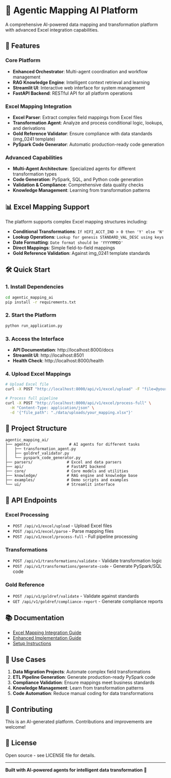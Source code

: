 # 🤖 Agentic Mapping AI Platform

A comprehensive AI-powered data mapping and transformation platform with advanced Excel integration capabilities.

## 🚀 Features

### Core Platform
- **Enhanced Orchestrator**: Multi-agent coordination and workflow management
- **RAG Knowledge Engine**: Intelligent context retrieval and learning
- **Streamlit UI**: Interactive web interface for system management
- **FastAPI Backend**: RESTful API for all platform operations

### Excel Mapping Integration
- **Excel Parser**: Extract complex field mappings from Excel files
- **Transformation Agent**: Analyze and process conditional logic, lookups, and derivations
- **Gold Reference Validator**: Ensure compliance with data standards (img_0241 template)
- **PySpark Code Generator**: Automatic production-ready code generation

### Advanced Capabilities
- **Multi-Agent Architecture**: Specialized agents for different transformation types
- **Code Generation**: PySpark, SQL, and Python code generation
- **Validation & Compliance**: Comprehensive data quality checks
- **Knowledge Management**: Learning from transformation patterns

## 📊 Excel Mapping Support

The platform supports complex Excel mapping structures including:
- **Conditional Transformations**: `If HIFI_ACCT_IND > 0 then 'Y' else 'N'`
- **Lookup Operations**: `Lookup for genesis STANDARD_VAL_DESC using keys`
- **Date Formatting**: `Date format should be 'YYYYMMDD'`
- **Direct Mappings**: Simple field-to-field mappings
- **Gold Reference Validation**: Against img_0241 template standards

## 🛠️ Quick Start

### 1. Install Dependencies
```bash
cd agentic_mapping_ai
pip install -r requirements.txt
```

### 2. Start the Platform
```bash
python run_application.py
```

### 3. Access the Interface
- **API Documentation**: http://localhost:8000/docs
- **Streamlit UI**: http://localhost:8501
- **Health Check**: http://localhost:8000/health

### 4. Upload Excel Mappings
```bash
# Upload Excel file
curl -X POST "http://localhost:8000/api/v1/excel/upload" -F "file=@your_mapping.xlsx"

# Process full pipeline
curl -X POST "http://localhost:8000/api/v1/excel/process-full" \
  -H "Content-Type: application/json" \
  -d '{"file_path": "./data/uploads/your_mapping.xlsx"}'
```

## 📁 Project Structure

```
agentic_mapping_ai/
├── agents/                 # AI agents for different tasks
│   ├── transformation_agent.py
│   ├── goldref_validator.py
│   └── pyspark_code_generator.py
├── parsers/               # Excel and data parsers
├── api/                   # FastAPI backend
├── core/                  # Core models and utilities
├── knowledge/             # RAG engine and knowledge base
├── examples/              # Demo scripts and examples
└── ui/                    # Streamlit interface
```

## 🔧 API Endpoints

### Excel Processing
- `POST /api/v1/excel/upload` - Upload Excel files
- `POST /api/v1/excel/parse` - Parse mapping files
- `POST /api/v1/excel/process-full` - Full pipeline processing

### Transformations
- `POST /api/v1/transformations/validate` - Validate transformation logic
- `POST /api/v1/transformations/generate-code` - Generate PySpark/SQL code

### Gold Reference
- `POST /api/v1/goldref/validate` - Validate against standards
- `GET /api/v1/goldref/compliance-report` - Generate compliance reports

## 📚 Documentation

- [Excel Mapping Integration Guide](agentic_mapping_ai/EXCEL_MAPPING_INTEGRATION_GUIDE.md)
- [Enhanced Implementation Guide](agentic_mapping_ai/ENHANCED_IMPLEMENTATION_GUIDE.md)
- [Setup Instructions](agentic_mapping_ai/SETUP_INSTRUCTIONS.md)

## 🎯 Use Cases

1. **Data Migration Projects**: Automate complex field transformations
2. **ETL Pipeline Generation**: Generate production-ready PySpark code
3. **Compliance Validation**: Ensure mappings meet business standards
4. **Knowledge Management**: Learn from transformation patterns
5. **Code Automation**: Reduce manual coding for data transformations

## 🤝 Contributing

This is an AI-generated platform. Contributions and improvements are welcome!

## 📄 License

Open source - see LICENSE file for details.

---

**Built with AI-powered agents for intelligent data transformation** 🚀